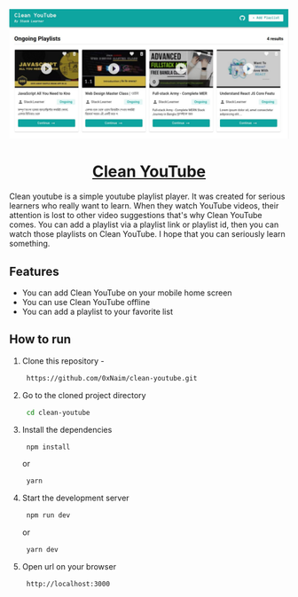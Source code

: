 <!-- PROJECT COVER IMAGE -->
<div align='center'>
  <img src='https://github.com/0xNaim/clean-youtube/blob/main/public/clean-youtube.jpg?raw=true' />
  <h1 align='center'><a href='https://clean-youtube-mocha.vercel.app/' target='_blank'>Clean YouTube</a></h1>
</div>

<!-- PROJECT DESCRIPTIONS -->
<p>
  Clean youtube is a simple youtube playlist player. It was created for serious learners who really want to learn. When they watch YouTube videos, their attention is lost to other video suggestions that's why Clean YouTube comes. You can add a playlist via a playlist link or playlist id, then you can watch those playlists on Clean YouTube. I hope that you can seriously learn something.
</p>

<!-- FEATURES -->
## Features
  * You can add Clean YouTube on your mobile home screen
  * You can use Clean YouTube offline
  * You can add a playlist to your favorite list

<!-- HOW TO RUN -->
## How to run

1. Clone this repository -
   ```sh
    https://github.com/0xNaim/clean-youtube.git
   ```
2. Go to the cloned project directory
   ```sh
    cd clean-youtube
   ```
3. Install the dependencies

   ```sh
    npm install
   ```

   or

   ```sh
    yarn
   ```

4. Start the development server

   ```sh
    npm run dev
   ```

   or

   ```sh
    yarn dev
   ```

5. Open url on your browser
   ```sh
    http://localhost:3000
   ```
